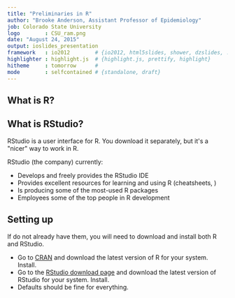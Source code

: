 ```yaml
---
title: "Preliminaries in R"
author: "Brooke Anderson, Assistant Professor of Epidemiology"
job: Colorado State University
logo        : CSU_ram.png
date: "August 24, 2015"
output: ioslides_presentation
framework   : io2012        # {io2012, html5slides, shower, dzslides, ...}
highlighter : highlight.js  # {highlight.js, prettify, highlight}
hitheme     : tomorrow      # 
mode        : selfcontained # {standalone, draft}
---
```


## What is R?

## What is RStudio?

RStudio is a user interface for R. You download it separately, but it's a "nicer" way to work in R. 

RStudio (the company) currently:

- Develops and freely provides the RStudio IDE
- Provides excellent resources for learning and using R (cheatsheets, )
- Is producing some of the most-used R packages
- Employees some of the top people in R development

## Setting up

If do not already have them, you will need to download and install both R and RStudio. 

- Go to [CRAN](https://cran.r-project.org) and download the latest version of R for your system. Install.
- Go to the [RStudio download page](https://www.rstudio.com/products/rstudio/download/) and download the latest version of RStudio for your system. Install. 
- Defaults should be fine for everything.
